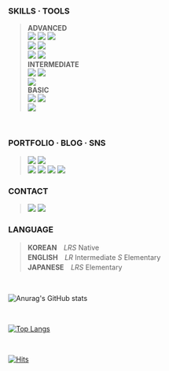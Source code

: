 ### **SKILLS · TOOLS**
>**ADVANCED**<br>
><img src="https://img.shields.io/badge/html5-E34F26?style=flat-square&logo=HTML5&logoColor=white"/> <img src="https://img.shields.io/badge/CSS3-1572B6?style=flat-square&logo=CSS3&logoColor=white"/> <img src="https://img.shields.io/badge/jQuery-0769AD?style=flat-square&logo=jQuery&logoColor=white"/>
><br><img src="https://img.shields.io/badge/GitHub-181717?style=flat-square&logo=GitHub&logoColor=white"/> <img src="https://img.shields.io/badge/VisualStudioCode-007ACC?style=flat-square&logo=VisualStudioCode&logoColor=white"/> <!--<img src="https://img.shields.io/badge/Discord-5865F2?style=flat-square&logo=Discord&logoColor=white"/>-->
><br><img src="https://img.shields.io/badge/AdobeIllustrator-FF9A00?style=flat-square&logo=AdobeIllustrator&logoColor=white"/> <img src="https://img.shields.io/badge/AdobePhotoshop-31A8FF?style=flat-square&logo=AdobePhotoshop&logoColor=white"/>
><br>**INTERMEDIATE**
><br><img src="https://img.shields.io/badge/JavaScript-F7DF1E?style=flat-square&logo=JavaScript&logoColor=black"/> <img src="https://img.shields.io/badge/Git-F05032?style=flat-square&logo=Git&logoColor=white"/>
><br><img src="https://img.shields.io/badge/AdobeXD-FF61F6?style=flat-square&logo=AdobeXD&logoColor=white"/>
><br>**BASIC**<br>
><img src="https://img.shields.io/badge/WordPress-21759B?style=flat-square&logo=WordPress&logoColor=white"/> <img src="https://img.shields.io/badge/Bootstrap-7952B3?style=flat-square&logo=Bootstrap&logoColor=white"/> <!--<img src="https://img.shields.io/badge/Sass-CC6699?style=flat-square&logo=Sass&logoColor=white"/>-->
><br><img src="https://img.shields.io/badge/AdobeInDesign-FF3366?style=flat-square&logo=AdobeInDesign&logoColor=white"/> 
<br>

### **PORTFOLIO · BLOG · SNS**
> <a href="http://soonitz.com" target="_blank"><img src="https://img.shields.io/badge/soonitz.com-EA4AAA?style=flat-square&logo=GitHubSponsors&logoColor=white"/></a> <a href="http://velog.io/@soonitz777" target="_blank"><img src="https://img.shields.io/badge/Soonitz777-20c997?style=flat-square&logo=Vimeo&logoColor=white"/></a>
> <br><a href="http://twitter.com/soonitz1" target="_blank"><img src="https://img.shields.io/badge/@soonitz1-1DA1F2?style=flat-square&logo=Twitter&logoColor=white"/></a> <a href="http://www.facebook.com/soonitz" target="_blank"><img src="https://img.shields.io/badge/soonitz-1877F2?style=flat-square&logo=Facebook&logoColor=white"/></a> <a href="http://www.linkedin.com/in/soonitz/" target="_blank"><img src="https://img.shields.io/badge/soonitz-0A66C2?style=flat-square&logo=LinkedIn&logoColor=white"/></a> <a href="http://www.instagram.com/soonitz/" target="_blank"><img src="https://img.shields.io/badge/soonitz-E4405F?style=flat-square&logo=Instagram&logoColor=white"/></a>

  
### **CONTACT**
> <a href="mailto:soonitz777@gmail.com" target="_blank"><img src="https://img.shields.io/badge/soonitz777@gmail.com-EA4335?style=flat-square&logo=Gmail&logoColor=white"/></a> <a href="http://open.kakao.com/o/sSWDrYgd" target="_blank"><img src="https://img.shields.io/badge/SoonitzOpenChat-FFCD00?style=flat-square&logo=KakaoTalk&logoColor=black"/></a>


### **LANGUAGE**
> **KOREAN**　*LRS* Native<br>
> **ENGLISH**　*LR* Intermediate *S* Elementary<br>
> **JAPANESE**　*LRS* Elementary


<br>

![Anurag's GitHub stats](https://github-readme-stats.vercel.app/api?username=soonitz&&show_icons=true&theme=buefy)

<br>

[![Top Langs](https://github-readme-stats.vercel.app/api/top-langs/?username=soonitz&layout=compact&exclude_repo=productive-box)](https://github.com/anuraghazra/github-readme-stats)

<br>


[![Hits](https://hits.seeyoufarm.com/api/count/incr/badge.svg?url=https%3A%2F%2Fgithub.com%2Fsoonitz&count_bg=%23D0C0FF&title_bg=%23555555&icon=&icon_color=%23E7E7E7&title=COUNT&edge_flat=true)](https://hits.seeyoufarm.com)
